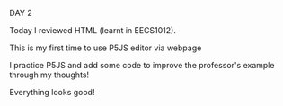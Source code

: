 DAY 2

Today I reviewed HTML (learnt in EECS1012). 

This is my first time to use P5JS editor via webpage

I practice P5JS and add some code to improve the professor's example through my thoughts!

Everything looks good!
